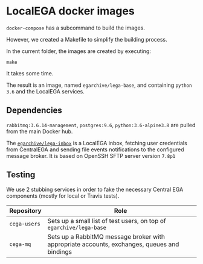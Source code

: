 # LocalEGA docker images

`docker-compose` has a subcommand to build the images.

However, we created a Makefile to simplify the building process.

In the current folder, the images are created by executing:

	make

It takes some time.

The result is an image, named `egarchive/lega-base`, and containing `python 3.6` and the LocalEGA services.

## Dependencies

`rabbitmq:3.6.14-management`, `postgres:9.6`, `python:3.6-alpine3.8` are pulled from the main Docker hub.

The [`egarchive/lega-inbox`](https://github.com/EGA-archive/LocalEGA-inbox) is a LocalEGA inbox, fetching user credentials from CentralEGA and sending file events notifications to the configured message broker. It is based on OpenSSH SFTP server version `7.8p1` 

## Testing

We use 2 stubbing services in order to fake the necessary Central EGA components (mostly for local or Travis tests).

| Repository   | Role |
|--------------|------|
| `cega-users` | Sets up a small list of test users, on top of `egarchive/lega-base` |
| `cega-mq`    | Sets up a RabbitMQ message broker with appropriate accounts, exchanges, queues and bindings |
